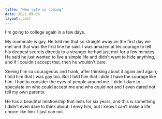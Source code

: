 ```yaml
---
title: "New life is coming"
date: 2021-09-06
layout: post
---
```


I'm going to college again in a few days.

My roommate is gay. He told me that so straight away on the first day we met and that was the first line he said. I was amazed at his courage to tell his deepest secrets directly to a stranger he had just met for a few minutes. He said he just wanted to live a simple life and didn't want to hide anything, and if I couldn't accept that, then he wouldn't care.

Seeing him so courageous and frank, after thinking about it again and again, I told him that I was gay too. But I told him that I didn't have the courage like him. I had to consider the eyes of people around me. I didn't dare to speculate on who could accept me and who could not and I even dared not tell my own parents.

He has a beautiful relationship that lasts for six years, and this is something I didn't even dare to think about. I envy him, but I know I can’t make a life choice like him. I just can not.